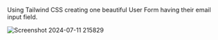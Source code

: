 Using Tailwind CSS creating one beautiful User Form having their email input field.

![Screenshot 2024-07-11 215829](https://github.com/vai844101/Tailwind/assets/93908384/8188e348-f7cd-4f3a-9186-32f011d37fc0)
